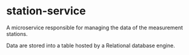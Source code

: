 # station-service

A microservice responsible for managing the data of the measurement stations. 

Data are stored into a table hosted by a Relational database engine.